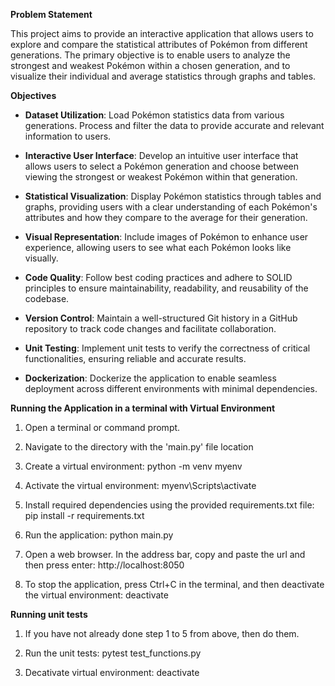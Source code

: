 **Problem Statement**

This project aims to provide an interactive application that allows users to explore and compare the statistical attributes of Pokémon from different generations. The primary objective is to enable users to analyze the strongest and weakest Pokémon within a chosen generation, and to visualize their individual and average statistics through graphs and tables.

**Objectives**
- **Dataset Utilization**: Load Pokémon statistics data from various generations. Process and filter the data to provide accurate and relevant information to users.

- **Interactive User Interface**: Develop an intuitive user interface that allows users to select a Pokémon generation and choose between viewing the strongest or weakest Pokémon within that generation.

- **Statistical Visualization**: Display Pokémon statistics through tables and graphs, providing users with a clear understanding of each Pokémon's attributes and how they compare to the average for their generation.

- **Visual Representation**: Include images of Pokémon to enhance user experience, allowing users to see what each Pokémon looks like visually.

- **Code Quality**: Follow best coding practices and adhere to SOLID principles to ensure maintainability, readability, and reusability of the codebase.

- **Version Control**: Maintain a well-structured Git history in a GitHub repository to track code changes and facilitate collaboration.

- **Unit Testing**: Implement unit tests to verify the correctness of critical functionalities, ensuring reliable and accurate results.

- **Dockerization**: Dockerize the application to enable seamless deployment across different environments with minimal dependencies.


**Running the Application in a terminal with Virtual Environment**

1. Open a terminal or command prompt.

2. Navigate to the directory with the 'main.py' file location

3. Create a virtual environment:
   python -m venv myenv

4. Activate the virtual environment:
   myenv\Scripts\activate

5. Install required dependencies using the provided requirements.txt file:
   pip install -r requirements.txt

6. Run the application:
   python main.py

7. Open a web browser. In the address bar, copy and paste the url and then press enter: http://localhost:8050

8. To stop the application, press Ctrl+C in the terminal, and then deactivate the virtual environment:
   deactivate


**Running unit tests**

1. If you have not already done step 1 to 5 from above, then do them.

2. Run the unit tests:
   pytest test_functions.py

3. Decativate virtual environment:
   deactivate
